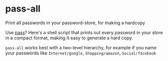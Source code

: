# pass-all
Print all passwords in your password-store, for making a hardcopy

Use [pass](https://www.passwordstore.org/)? Here's a shell script that prints
out every password in your store in a compact format, making it easy to
generate a hard copy.

`pass-all` works best with a two-level hierarchy, for example if you name your
passwords like `Internet/google`, `Shopping/amazon`, `Social/facebook`
